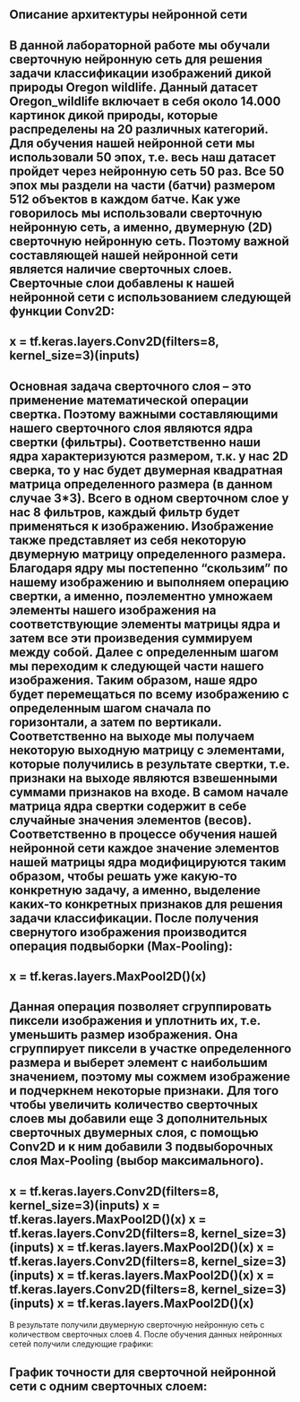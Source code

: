 Описание архитектуры нейронной сети
-------
В данной лабораторной работе мы обучали сверточную нейронную сеть для решения задачи классификации изображений дикой природы Oregon wildlife. Данный датасет Oregon_wildlife включает в себя около 14.000 картинок дикой природы, которые распределены на 20 различных категорий. Для обучения нашей нейронной сети мы использовали 50 эпох, т.е. весь наш датасет пройдет через нейронную сеть 50 раз. Все 50 эпох мы раздели на части (батчи) размером 512 объектов в каждом батче.
Как уже говорилось мы использовали сверточную нейронную сеть, а именно, двумерную (2D) сверточную нейронную сеть. Поэтому важной составляющей нашей нейронной сети является наличие сверточных слоев. Сверточные слои добавлены к нашей нейронной сети с использованием следующей функции Conv2D:
---
____x = tf.keras.layers.Conv2D(filters=8, kernel_size=3)(inputs)____
---
Основная задача сверточного слоя – это применение математической операции свертка. Поэтому важными составляющими нашего сверточного слоя являются ядра свертки (фильтры). Соответственно наши ядра характеризуются размером, т.к. у нас 2D сверка, то у нас будет двумерная квадратная матрица определенного размера (в данном случае 3*3). Всего в одном сверточном слое у нас 8 фильтров, каждый фильтр будет применяться к изображению. Изображение также представляет из себя некоторую двумерную матрицу определенного размера.
Благодаря ядру мы постепенно “скользим” по нашему изображению  и выполняем операцию свертки, а именно, поэлементно умножаем элементы нашего изображения на соответствующие элементы матрицы ядра и затем все эти произведения суммируем между собой. Далее с определенным шагом мы переходим к следующей части нашего изображения. Таким образом, наше ядро будет перемещаться по всему изображению с определенным шагом сначала по горизонтали, а затем по вертикали. Соответственно на выходе мы получаем некоторую выходную матрицу с элементами, которые получились в результате свертки, т.е. признаки на выходе являются взвешенными суммами признаков на входе.
В самом начале матрица ядра свертки содержит в себе случайные значения элементов (весов). Соответственно в процессе обучения нашей нейронной сети  каждое значение элементов нашей матрицы ядра модифицируются таким образом, чтобы решать уже какую-то конкретную задачу, а именно, выделение каких-то конкретных признаков для решения задачи классификации. 
После получения свернутого изображения производится операция подвыборки (Max-Pooling):
---
x = tf.keras.layers.MaxPool2D()(x)
---
Данная операция позволяет сгруппировать пиксели изображения и уплотнить их, т.е. уменьшить размер изображения. Она сгруппирует пиксели в участке определенного размера и выберет элемент с наибольшим значением, поэтому мы сожмем изображение и подчеркнем некоторые признаки.
Для того чтобы увеличить количество сверточных слоев мы добавили еще 3 дополнительных сверточных двумерных слоя, с помощью Conv2D и к ним добавили 3 подвыборочных слоя Max-Pooling (выбор максимального).
---
x = tf.keras.layers.Conv2D(filters=8, kernel_size=3)(inputs)
x = tf.keras.layers.MaxPool2D()(x)
x = tf.keras.layers.Conv2D(filters=8, kernel_size=3)(inputs)
x = tf.keras.layers.MaxPool2D()(x)
x = tf.keras.layers.Conv2D(filters=8, kernel_size=3)(inputs)
x = tf.keras.layers.MaxPool2D()(x)
x = tf.keras.layers.Conv2D(filters=8, kernel_size=3)(inputs)
x = tf.keras.layers.MaxPool2D()(x)
---
В результате получили двумерную сверточную нейронную сеть с количеством сверточных слоев 4. 
После обучения данных нейронных сетей получили следующие графики:
## График точности для сверточной нейронной сети с одним сверточных слоем:

